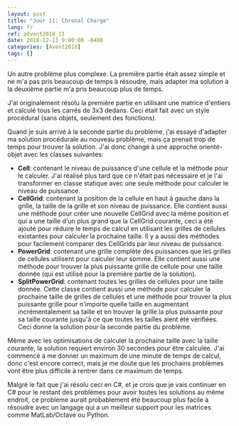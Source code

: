 ```yaml
---
layout: post
title: "Jour 11: Chronal Charge"
lang: fr
ref: advent2018_11
date: 2018-12-11 9:00:00 -0400
categories: [Avent2018]
tags: []
---
```

Un autre problème plus complexe. La première partie était assez simple et ne m'a pas pris beaucoup de temps à résoudre, mais adapter ma solution à la deuxième partie m'a pris beaucoup plus de temps.

J'ai originalement résolu la première partie en utilisant une matrice d'entiers et calculé tous les carrés de 3x3 dedans. Ceci était fait avec un style procédural (sans objets, seulement des fonctions).

Quand je suis arrivé à la seconde partie du problème, j'ai essayé d'adapter ma solution procédurale au nouveau problème, mais ça prenait trop de temps pour trouver la solution. J'ai donc changé à une approche orienté-objet avec les classes suivantes:
- **Cell**: contenant le niveau de puissance d'une cellule et la méthode pour le calculer. J'ai réalisé plus tard que ce n'était pas nécessaire et je l'ai transformer en classe statique avec une seule méthode pour calculer le niveau de puissance.
- **CellGrid**: contenant la position de la cellule en haut à gauche dans la grille, la taille de la grille et son niveau de puissance. Elle contient aussi une méthode pour créer une nouvelle CellGrid avec la même position et qui a une taille d'un plus grand que la CellGrid courante, ceci a été ajouté pour réduire le temps de calcul en utilisant les grilles de cellules existantes pour calculer la prochaine taille. Il y a aussi des méthodes pour facilement comparer des CellGrids par leur niveau de puissance.
- **PowerGrid**: contenant une grille complète des puissances que les grilles de cellules utilisent pour calculer leur somme. Elle contient aussi une méthode pour trouver la plus puissante grille de cellule pour une taille donnée (qui est utilisé pour la première partie de la solution).
- **SplitPowerGrid**: contenant toutes les grilles de cellules pour une taille donnée. Cette classe contient aussi une méthode pour calculer la prochaine taille de grilles de cellules et une méthode pour trouver la plus puissante grille pour n'importe quelle taille en augmentant incrémentalement sa taille et en trouver la grille la plus puissante pour sa taille courante jusqu'à ce que toutes les tailles aient été vérifiées. Ceci donne la solution pour la seconde partie du problème.

Même avec les optimisations de calculer la prochaine taille avec la taille courante, la solution requiert environ 30 secondes pour être calculée. J'ai commencé à me donner un maximum de une minute de temps de calcul, donc c'est encore correct, mais je me doute que les prochains problèmes vont être plus difficile à rentrer dans ce maximum de temps.

Malgré le fait que j'ai résolu ceci en C#, et je crois que je vais continuer en C# pour le restant des problèmes pour avoir toutes les solutions au même endroit, ce problème aurait probablement été beaucoup plus facile à résoudre avec un langage qui a un meilleur support pour les matrices comme MatLab/Octave ou Python.